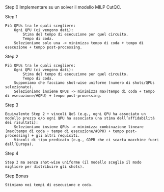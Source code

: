 Step 0
    Implementare su un solver il modello MILP CutQC.

Step 1

    Più QPUs tra le quali scegliere:
        Ogni QPU (ci vengono dati):
            Stima del tempo di esecuzione per quel circuito.
            Tempo di coda.
        Selezioniamo solo una -> minimizza tempo di coda + tempo di esecuzione + tempo post-processing.

Step 2

    Più QPUs tra le quali scegliere:
        Ogni QPU (ci vengono dati):
            Stima del tempo di esecuzione per quel circuito.
            Tempo di coda.
        Supponiamo che facciamo shot-wise uniforme (numero di shots/QPUs selezionate).
        Selezioniamo insieme QPUs -> minimizza max(tempo di coda + tempo di esecuzione/#QPU) + tempo post-processing.

Step 3

    Equivalente Step 2 + vincoli QoS (e.g., ogni QPU ha associato un modello prezzo e/o ogni QPU ha associato una stima dell’affidabilità dei risultati):
        Selezioniamo insieme QPUs -> minimizza combinazione lineare [max(tempo di coda + tempo di esecuzione/#QPU) + tempo post-processing] + gli altri requisiti.
        Vincoli di tipo predicato (e.g., GDPR che ci scarta macchine fuori dall’Europa).

Step 4

    Step 3 ma senza shot-wise uniforme (il modello sceglie il modo migliore per distribuire gli shots).

Step Bonus

    Stimiamo noi tempi di esecuzione e coda.
